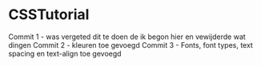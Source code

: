 # CSSTutorial
Commit 1 - was vergeted dit te doen de ik begon hier en vewijderde wat dingen 
Commit 2 - kleuren toe gevoegd
Commit 3 - Fonts, font types, text spacing en text-align toe gevoegd
